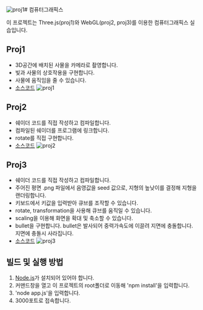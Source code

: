 ![proj1](https://github.com/user-attachments/assets/13949681-9875-452f-8d36-9b2a6ddf3eb1)# 컴퓨터그래픽스

이 프로젝트는 Three.js(proj1)와 WebGL(proj2, proj3)를 이용한 컴퓨터그래픽스 실습입니다.

## Proj1

- 3D공간에 배치된 사물을 카메라로 촬영합니다.
- 빛과 사물의 상호작용을 구현합니다.
- 사물에 움직임을 줄 수 있습니다.
- [소스코드](https://github.com/hyeongcheolkim/ComputerGraphicsPractice/blob/main/resource/proj1/proj1/proj1.js)
  ![proj1](https://github.com/user-attachments/assets/8cbb23a1-329e-4b4b-86f7-a6ed1ed59631)



## Proj2

- 쉐이더 코드를 직접 작성하고 컴파일합니다.
- 컴파일된 쉐이더를 프로그램에 링크합니다.
- rotate를 직접 구현합니다.
- [소스코드](https://github.com/hyeongcheolkim/ComputerGraphicsPractice/blob/main/resource/proj2/proj2.js)
![proj2](https://github.com/user-attachments/assets/b7242e5d-0269-4915-a9da-f15664657009)

## Proj3

- 쉐이더 코드를 직접 작성하고 컴파일합니다.
- 주어진 평면 .png 파일에서 음영값을 seed 값으로, 지형의 높낮이를 결정해 지형을 랜더링합니다.
- 키보드에서 키값을 입력받아 큐브를 조작할 수 있습니다.
- rotate, transformation을 사용해 큐브를 움직일 수 있습니다.
- scaling을 이용해 화면을 확대 및 축소할 수 있습니다.
- bullet을 구현합니다. bullet은 발사되어 중력가속도에 이끌려 지면에 충돌합니다. 지면에 충돌시 사라집니다.
- [소스코드](https://github.com/hyeongcheolkim/ComputerGraphicsPractice/blob/main/resource/proj3/src/proj3.js)
![proj3](https://github.com/user-attachments/assets/409c796d-0dc3-4101-893a-37aab5dbe44d)

## 빌드 및 실행 방법

1. [Node.js](https://nodejs.org/)가 설치되어 있어야 합니다.
2. 커맨드창을 열고 이 프로젝트의 root폴더로 이동해 'npm install'을 입력합니다.
3. 'node app.js'을 입력합니다.
4. 3000포트로 접속합니다.
